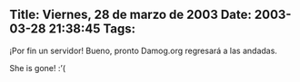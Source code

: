 Title: Viernes, 28 de marzo de 2003
Date: 2003-03-28 21:38:45
Tags: 
---
<p>¡Por fin un servidor! Bueno, pronto Damog.org regresará a las andadas.</p>

<p>She is gone! :&#8217;(</p>
